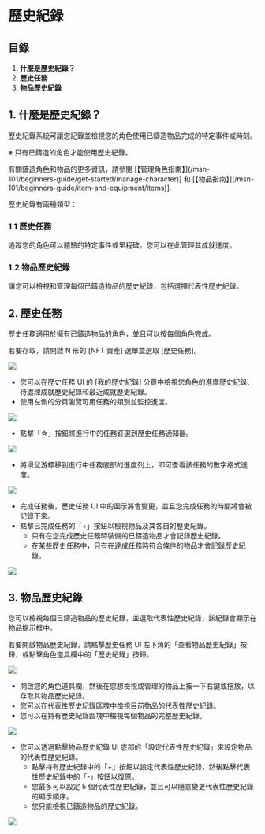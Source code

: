 # 歷史紀錄

## 目錄

1. **什麼是歷史紀錄？**
2. **歷史任務**
3. **物品歷史紀錄**

## 1. 什麼是歷史紀錄？

歷史紀錄系統可讓您記錄並檢視您的角色使用已鑄造物品完成的特定事件或時刻。

※ 只有已鑄造的角色才能使用歷史紀錄。

有關鑄造角色和物品的更多資訊，請參閱 \[【管理角色指南】]\(/msn-101/beginners-guide/get-started/manage-character)] 和 \[【物品指南】]\(/msn-101/beginners-guide/item-and-equipment/items)].

歷史紀錄有兩種類型：

### 1.1 歷史任務

追蹤您的角色可以體驗的特定事件或里程碑。您可以在此管理其成就進度。

### 1.2 物品歷史紀錄

讓您可以檢視和管理每個已鑄造物品的歷史紀錄，包括選擇代表性歷史紀錄。

## 2. 歷史任務

歷史任務適用於擁有已鑄造物品的角色，並且可以按每個角色完成。

若要存取，請開啟 N 形的 \[NFT 資產] 選單並選取 \[歷史任務]。

![](../../../.gitbook/assets/image_1747236353331_888.png)

* 您可以在歷史任務 UI 的 \[我的歷史紀錄] 分頁中檢視您角色的進度歷史紀錄、待處理成就歷史紀錄和最近成就歷史紀錄。
* 使用左側的分頁瀏覽可用任務的類別並監控進度。

![](../../../.gitbook/assets/image_1747236353331_581.png)

* 點擊「☆」按鈕將進行中的任務釘選到歷史任務通知器。

![](../../../.gitbook/assets/image_1747236353331_448.png)

* 將滑鼠游標移到進行中任務底部的進度列上，即可查看該任務的數字格式進度。

![](../../../.gitbook/assets/image_1747236353331_482.png)

* 完成任務後，歷史任務 UI 中的圖示將會變更，並且您完成任務的時間將會被記錄下來。
* 點擊已完成任務的「+」按鈕以檢視物品及其各自的歷史紀錄。
  * 只有在您完成歷史任務時裝備的已鑄造物品才會記錄歷史紀錄。
  * 在某些歷史任務中，只有在達成任務時符合條件的物品才會記錄歷史紀錄。

![](../../../.gitbook/assets/image_1747236353331_972.png)

## 3. 物品歷史紀錄

您可以檢視每個已鑄造物品的歷史紀錄，並選取代表性歷史紀錄，該紀錄會顯示在物品提示框中。

若要開啟物品歷史紀錄，請點擊歷史任務 UI 左下角的「查看物品歷史紀錄」按鈕，或點擊角色道具欄中的「歷史紀錄」按鈕。

![](../../../.gitbook/assets/image_1747236353331_76.png)

* 開啟您的角色道具欄，然後在您想檢視或管理的物品上按一下右鍵或拖放，以存取其物品歷史紀錄。
* 您可以在代表性歷史紀錄區塊中檢視目前物品的代表性歷史紀錄。
* 您可以在持有歷史紀錄區塊中檢視每個物品的完整歷史紀錄。

![](../../../.gitbook/assets/image_1747236353331_939.png)

* 您可以透過點擊物品歷史紀錄 UI 底部的「設定代表性歷史紀錄」來設定物品的代表性歷史紀錄。
  * 點擊持有歷史紀錄中的「+」按鈕以設定代表性歷史紀錄，然後點擊代表性歷史紀錄中的「-」按鈕以復原。
  * 您最多可以設定 5 個代表性歷史紀錄，並且可以隨意變更代表性歷史紀錄的顯示順序。
  * 您只能檢視已鑄造物品的歷史紀錄。

![](../../../.gitbook/assets/image_1747236353331_273.png)
